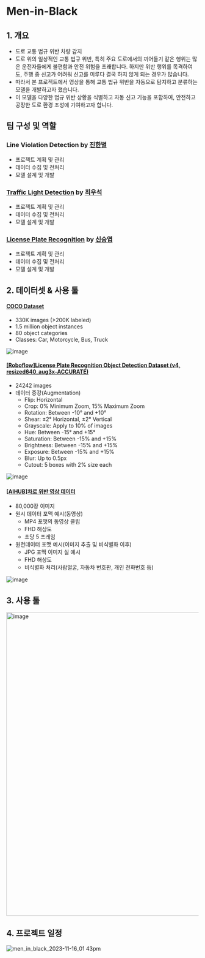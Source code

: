# Men-in-Black

## 1. 개요
- 도로 교통 법규 위반 차량 감지
- 도로 위의 일상적인 교통 법규 위반, 특히 주요 도로에서의 끼어들기 같은 행위는 많은 운전자들에게 불편함과 안전 위험을 초래합니다. 하지만 위반 행위를 목격하여도, 주행 중 신고가 어려워 신고를 미루다 결국 하지 않게 되는 경우가 많습니다.
- 따라서 본 프로젝트에서 영상을 통해 교통 법규 위반을 자동으로 탐지하고 분류하는 모델을 개발하고자 했습니다.
- 이 모델을 다양한 법규 위반 상황을 식별하고 자동 신고 기능을 포함하여, 안전하고 공장한 도로 환경 조성에 기여하고자 합니다.

## 팀 구성 및 역할

### Line Violation Detection by [진한별](https://github.com/Moonbyeol)
- 프로젝트 계획 및 관리
- 데이터 수집 및 전처리
- 모델 설계 및 개발

### [Traffic Light Detection](https://github.com/SeSAC-Men-in-Black/Men-in-Black/tree/main/Traffic%20Light) by [최우석](https://github.com/Wangws1004)
- 프로젝트 계획 및 관리
- 데이터 수집 및 전처리
- 모델 설계 및 개발

### [License Plate Recognition](https://github.com/SeSAC-Men-in-Black/Men-in-Black/tree/main/Automatic%20License%20Plate%20Recognition) by [신승엽](https://github.comsyshin0116)
- 프로젝트 계획 및 관리
- 데이터 수집 및 전처리
- 모델 설계 및 개발

## 2. 데이터셋 & 사용 툴

#### [COCO Dataset](https://cocodataset.org/#home)
- 330K images (>200K labeled)
- 1.5 million object instances
- 80 object categories
- Classes: Car, Motorcycle, Bus, Truck

![image](https://github.com/SeSAC-Men-in-Black/Men-in-Black/assets/99532836/98088b3c-1fed-4e4b-bde9-7617afaed7e7)


#### [\[Roboflow\]License Plate Recognition Object Detection Dataset (v4, resized640_aug3x-ACCURATE)](https://universe.roboflow.com/roboflow-universe-projects/license-plate-recognition-rxg4e/dataset/4)
- 24242 images
- 데이터 증강(Augmentation)
  - Flip: Horizontal 
  - Crop: 0% Minimum Zoom, 15% Maximum Zoom 
  - Rotation: Between -10° and +10° 
  - Shear: ±2° Horizontal, ±2° Vertical 
  - Grayscale: Apply to 10% of images 
  - Hue: Between -15° and +15° 
  - Saturation: Between -15% and +15% 
  - Brightness: Between -15% and +15% 
  - Exposure: Between -15% and +15% 
  - Blur: Up to 0.5px 
  - Cutout: 5 boxes with 2% size each
 
![image](https://github.com/SeSAC-Men-in-Black/Men-in-Black/assets/99532836/af6e9b8e-045d-4c03-855b-bcdedfae3cdf)


 #### [\[AIHUB\]차로 위반 영상 데이터](https://aihub.or.kr/aihubdata/data/view.do?currMenu=115&topMenu=100&aihubDataSe=data&dataSetSn=628)
 - 80,000장 이미지
 - 원시 데이터 포맥 예시(동영상)
   - MP4 포맷의 동영상 클립
   - FHD 해상도
   - 초당 5 프레임
 - 원천데이터 포맷 예시(이미지 추출 및 비식별화 이후)
   - JPG 포맥 이미지 실 예시
   - FHD 해상도
   - 비식별화 처리(사람얼굴, 자동차 번호판, 개인 전화번호 등)

![image](https://github.com/SeSAC-Men-in-Black/Men-in-Black/assets/99532836/8a34a5a8-51c2-4455-a723-1afdd4e986ca)

## 3. 사용 툴
<img width="793" alt="image" src="https://github.com/SeSAC-Men-in-Black/Men-in-Black/assets/99532836/4508f00f-9b1b-4dca-941c-6966f17d5ec6">

## 4. 프로젝트 일정 
![men_in_black_2023-11-16_01 43pm](https://github.com/SeSAC-Men-in-Black/Men-in-Black/assets/99532836/f8f97160-0093-44aa-a3a4-2250958e438d)


